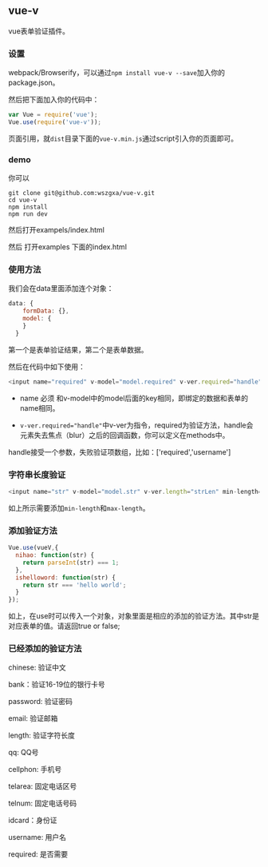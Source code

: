 ## vue-v

vue表单验证插件。

### 设置

webpack/Browserify，可以通过`npm install vue-v --save`加入你的package.json。

然后把下面加入你的代码中：

``` js
var Vue = require('vue');
Vue.use(require('vue-v'));
```


页面引用，就`dist`目录下面的`vue-v.min.js`通过script引入你的页面即可。

### demo

你可以 
```
git clone git@github.com:wszgxa/vue-v.git
cd vue-v
npm install
npm run dev
```
然后打开exampels/index.html

然后 打开examples 下面的index.html

### 使用方法

我们会在data里面添加连个对象：

``` js
data: {
    formData: {},
    model: {
    }
  }
```
第一个是表单验证结果，第二个是表单数据。

然后在代码中如下使用：

``` js
<input name="required" v-model="model.required" v-ver.required="handle">
```
* name 必须 和v-model中的model后面的key相同，即绑定的数据和表单的name相同。

* `v-ver.required="handle"`中v-ver为指令，required为验证方法，handle会元素失去焦点（blur）之后的回调函数，你可以定义在methods中。

handle接受一个参数，失败验证项数组，比如：['required','username']

### 字符串长度验证
``` js
<input name="str" v-model="model.str" v-ver.length="strLen" min-length="12" max-length="22">
```
如上所示需要添加`min-length`和`max-length`。
### 添加验证方法

``` js
Vue.use(vueV,{
  nihao: function(str) {
    return parseInt(str) === 1;
  },
  ishelloword: function(str) {
    return str === 'hello world';
  }
});
```
如上，在use时可以传入一个对象，对象里面是相应的添加的验证方法。其中str是对应表单的值。请返回true or false;


### 已经添加的验证方法

chinese: 验证中文

bank：验证16-19位的银行卡号

password: 验证密码

email: 验证邮箱

length: 验证字符长度

qq: QQ号

cellphon: 手机号

telarea: 固定电话区号

telnum: 固定电话号码

idcard：身份证

username: 用户名

required: 是否需要



